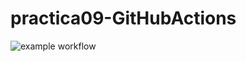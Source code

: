 # practica09-GitHubActions
![example workflow](https://github.com/valintea/practica09-GitHubActions/actions/workflows/main.yml/badge.svg)
